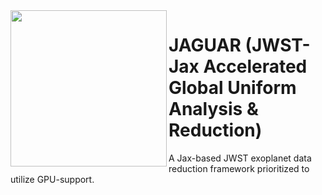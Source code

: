 <img align="left" src="https://github.com/user-attachments/assets/e46dec4b-9038-4829-8ff1-21dbca3dfe28" width="250" height="250" /> 

# JAGUAR (JWST-Jax Accelerated Global Uniform Analysis & Reduction)


A Jax-based JWST exoplanet data reduction framework prioritized to utilize GPU-support. 
